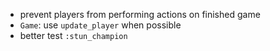 * prevent players from performing actions on finished game
* `Game`: use `update_player` when possible
* better test `:stun_champion`
